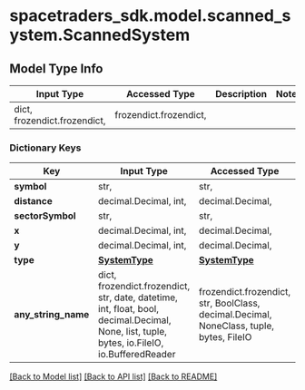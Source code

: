 # spacetraders_sdk.model.scanned_system.ScannedSystem

## Model Type Info
Input Type | Accessed Type | Description | Notes
------------ | ------------- | ------------- | -------------
dict, frozendict.frozendict,  | frozendict.frozendict,  |  | 

### Dictionary Keys
Key | Input Type | Accessed Type | Description | Notes
------------ | ------------- | ------------- | ------------- | -------------
**symbol** | str,  | str,  |  | 
**distance** | decimal.Decimal, int,  | decimal.Decimal,  |  | 
**sectorSymbol** | str,  | str,  |  | 
**x** | decimal.Decimal, int,  | decimal.Decimal,  |  | 
**y** | decimal.Decimal, int,  | decimal.Decimal,  |  | 
**type** | [**SystemType**](SystemType.md) | [**SystemType**](SystemType.md) |  | 
**any_string_name** | dict, frozendict.frozendict, str, date, datetime, int, float, bool, decimal.Decimal, None, list, tuple, bytes, io.FileIO, io.BufferedReader | frozendict.frozendict, str, BoolClass, decimal.Decimal, NoneClass, tuple, bytes, FileIO | any string name can be used but the value must be the correct type | [optional]

[[Back to Model list]](../../README.md#documentation-for-models) [[Back to API list]](../../README.md#documentation-for-api-endpoints) [[Back to README]](../../README.md)

